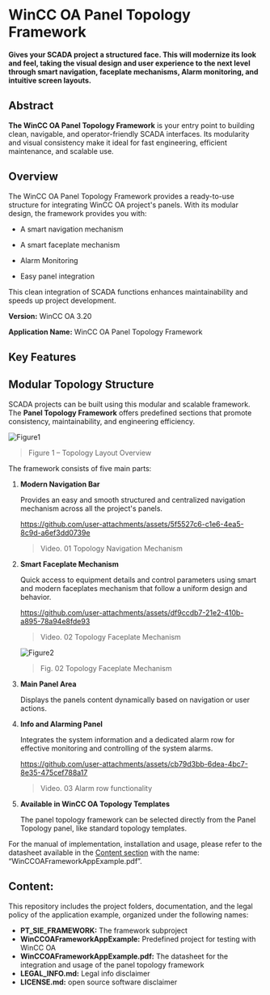 # WinCC OA Panel Topology Framework
**Gives your SCADA project a structured face. This will modernize its look and feel, taking the visual design and user experience to the next level through smart navigation, faceplate mechanisms, Alarm monitoring, and intuitive screen layouts.**

## Abstract 
**The WinCC OA Panel Topology Framework** is your entry point to building clean, navigable, and operator-friendly SCADA interfaces. Its modularity and visual consistency make it ideal for fast engineering, efficient maintenance, and scalable use. 

## Overview 

The WinCC OA Panel Topology Framework provides a ready-to-use structure for integrating WinCC OA project's panels. With its modular design, the framework provides you with: 

- A smart navigation mechanism 

- A smart faceplate mechanism 

- Alarm Monitoring 

- Easy panel integration 

This clean integration of SCADA functions enhances maintainability and speeds up project development. 

**Version:** WinCC OA 3.20

**Application Name:** WinCC OA Panel Topology Framework

## Key Features
## Modular Topology Structure
SCADA projects can be built using this modular and scalable framework. The **Panel Topology Framework** offers predefined sections that promote consistency, maintainability, and engineering efficiency. 

![Figure1](https://github.com/user-attachments/assets/fad486d0-41c0-401a-8ca3-ac47f6e2f1c5)
> Figure 1 – Topology Layout Overview 

The framework consists of five main parts: 

   1. **Modern Navigation Bar**
      
      Provides an easy and smooth structured and centralized navigation mechanism across all the project's panels.

      https://github.com/user-attachments/assets/5f5527c6-c1e6-4ea5-8c9d-a6ef3dd0739e

      > Video. 01 Topology Navigation Mechanism
      
   2. **Smart Faceplate Mechanism**
      
      Quick access to equipment details and control parameters using smart and modern faceplates mechanism that follow a uniform design and behavior.

      https://github.com/user-attachments/assets/df9ccdb7-21e2-410b-a895-78a94e8fde93
      > Video. 02 Topology Faceplate Mechanism

      ![Figure2](https://github.com/user-attachments/assets/9ae04f00-f942-4867-87f4-67e24c33576d)
      > Fig. 02 Topology Faceplate Mechanism

   3. **Main Panel Area**

      Displays the panels content dynamically based on navigation or user actions.

   4. **Info and Alarming Panel**

      Integrates the system information and a dedicated alarm row for effective monitoring and controlling of the system alarms.

      https://github.com/user-attachments/assets/cb79d3bb-6dea-4bc7-8e35-475cef788a17
      > Video. 03 Alarm row functionality 

   5. **Available in WinCC OA Topology Templates** 

      The panel topology framework can be selected directly from the Panel Topology panel, like standard topology templates. 

For the manual of implementation, installation and usage, please refer to the datasheet available in the [Content section](https://github.com/winccoa/etm-ae-ui-ptframework/blob/main/README.md#content) with the name: “WinCCOAFrameworkAppExample.pdf”.
      


## Content:
This repository includes the project folders, documentation, and the legal policy of the application example, organized under the following names:
- **PT_SIE_FRAMEWORK:** The framework subproject
- **WinCCOAFrameworkAppExample:** Predefined project for testing with WinCC OA
- **WinCCOAFrameworkAppExample.pdf:** The datasheet for the integration and usage of the panel topology framework
- **LEGAL_INFO.md:** Legal info disclaimer
- **LICENSE.md:** open source software disclaimer
  



